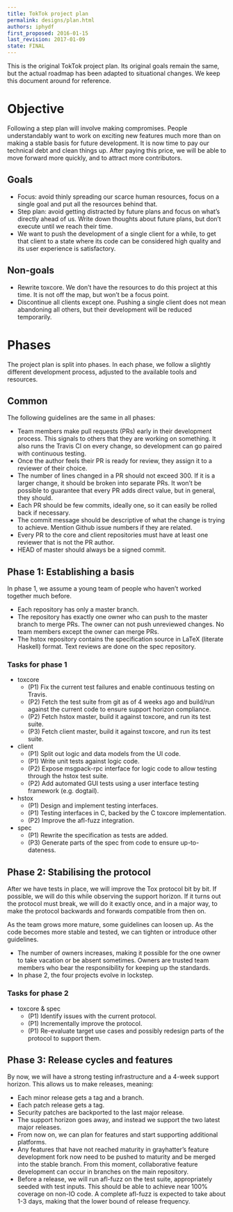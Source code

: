 ```yaml
---
title: TokTok project plan
permalink: designs/plan.html
authors: iphydf
first_proposed: 2016-01-15
last_revision: 2017-01-09
state: FINAL
---
```


This is the original TokTok project plan. Its original goals remain the same,
but the actual roadmap has been adapted to situational changes. We keep this
document around for reference.

# Objective

Following a step plan will involve making compromises. People understandably
want to work on exciting new features much more than on making a stable basis
for future development. It is now time to pay our technical debt and clean
things up. After paying this price, we will be able to move forward more
quickly, and to attract more contributors.

## Goals

-   Focus: avoid thinly spreading our scarce human resources, focus on a
    single goal and put all the resources behind that.
-   Step plan: avoid getting distracted by future plans and focus on what’s
    directly ahead of us. Write down thoughts about future plans, but don’t
    execute until we reach their time.
-   We want to push the development of a single client for a while, to get
    that client to a state where its code can be considered high quality and
    its user experience is satisfactory.

## Non-goals

-   Rewrite toxcore. We don’t have the resources to do this project at this
    time. It is not off the map, but won’t be a focus point.
-   Discontinue all clients except one. Pushing a single client does not mean
    abandoning all others, but their development will be reduced temporarily.

# Phases

The project plan is split into phases. In each phase, we follow a slightly
different development process, adjusted to the available tools and resources.

## Common

The following guidelines are the same in all phases:

-   Team members make pull requests (PRs) early in their development process.
    This signals to others that they are working on something. It also runs
    the Travis CI on every change, so development can go paired with
    continuous testing.
-   Once the author feels their PR is ready for review, they assign it to a
    reviewer of their choice.
-   The number of lines changed in a PR should not exceed 300. If it is a
    larger change, it should be broken into separate PRs. It won’t be possible
    to guarantee that every PR adds direct value, but in general, they should.
-   Each PR should be few commits, ideally one, so it can easily be rolled
    back if necessary.
-   The commit message should be descriptive of what the change is trying to
    achieve. Mention Github issue numbers if they are related.
-   Every PR to the core and client repositories must have at least one
    reviewer that is not the PR author.
-   HEAD of master should always be a signed commit.

## Phase 1: Establishing a basis

In phase 1, we assume a young team of people who haven’t worked together much
before.

-   Each repository has only a master branch.
-   The repository has exactly one owner who can push to the master branch to
    merge PRs. The owner can not push unreviewed changes. No team members
    except the owner can merge PRs.
-   The hstox repository contains the specification source in LaTeX (literate
    Haskell) format. Text reviews are done on the spec repository.

### Tasks for phase 1

-   toxcore
    -   (P1) Fix the current test failures and enable continuous testing on
        Travis.
    -   (P2) Fetch the test suite from git as of 4 weeks ago and build/run
        against the current code to ensure support horizon compliance.
    -   (P2) Fetch hstox master, build it against toxcore, and run its test
        suite.
    -   (P3) Fetch client master, build it against toxcore, and run its test
        suite.
-   client
    -   (P1) Split out logic and data models from the UI code.
    -   (P1) Write unit tests against logic code.
    -   (P2) Expose msgpack-rpc interface for logic code to allow testing
        through the hstox test suite.
    -   (P2) Add automated GUI tests using a user interface testing framework
        (e.g. dogtail).
-   hstox
    -   (P1) Design and implement testing interfaces.
    -   (P1) Testing interfaces in C, backed by the C toxcore implementation.
    -   (P2) Improve the afl-fuzz integration.
-   spec
    -   (P1) Rewrite the specification as tests are added.
    -   (P3) Generate parts of the spec from code to ensure up-to-dateness.

## Phase 2: Stabilising the protocol

After we have tests in place, we will improve the Tox protocol bit by bit. If
possible, we will do this while observing the support horizon. If it turns out
the protocol must break, we will do it exactly once, and in a major way, to
make the protocol backwards and forwards compatible from then on.

As the team grows more mature, some guidelines can loosen up. As the code
becomes more stable and tested, we can tighten or introduce other guidelines.

-   The number of owners increases, making it possible for the one owner to
    take vacation or be absent sometimes. Owners are trusted team members who
    bear the responsibility for keeping up the standards.
-   In phase 2, the four projects evolve in lockstep.

### Tasks for phase 2

-   toxcore & spec
    -   (P1) Identify issues with the current protocol.
    -   (P1) Incrementally improve the protocol.
    -   (P1) Re-evaluate target use cases and possibly redesign parts of the
        protocol to support them.

## Phase 3: Release cycles and features

By now, we will have a strong testing infrastructure and a 4-week support
horizon. This allows us to make releases, meaning:

-   Each minor release gets a tag and a branch.
-   Each patch release gets a tag.
-   Security patches are backported to the last major release.
-   The support horizon goes away, and instead we support the two latest major
    releases.
-   From now on, we can plan for features and start supporting additional
    platforms.
-   Any features that have not reached maturity in grayhatter’s feature
    development fork now need to be pushed to maturity and be merged into the
    stable branch. From this moment, collaborative feature development can
    occur in branches on the main repository.
-   Before a release, we will run afl-fuzz on the test suite, appropriately
    seeded with test inputs. This should be able to achieve near 100% coverage
    on non-IO code. A complete afl-fuzz is expected to take about 1-3 days,
    making that the lower bound of release frequency.
